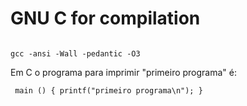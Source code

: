 # GNU C for compilation
<code>	
gcc -ansi -Wall -pedantic -O3
</code></pre>

<p>Em C o programa para imprimir "primeiro programa" é:</p>

<code><pre>
main ()
{
printf("primeiro programa\n");
}
</code></pre>
